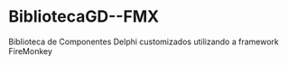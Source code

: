 # BibliotecaGD--FMX
 Biblioteca de Componentes Delphi customizados utilizando a framework FireMonkey
